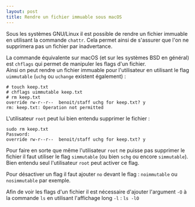 ```yaml
---
layout: post
title: Rendre un fichier immuable sous macOS
---
```

Sous les systèmes GNU/Linux il est possible de rendre un fichier immuable en utilisant la commande `chattr`. Cela permet ainsi de s'assurer que l'on ne supprimera pas un fichier par inadvertance.

La commande équivalente sur macOS (et sur les systèmes BSD en général) est `chflags` qui permet de manipuler les flags d'un fichier.  
Ainsi on peut rendre un fichier immuable pour l'utilisateur en utilisant le flag `uimmutable` (`uchg` ou `uchange` existent également) :

    # touch keep.txt
    # chflags uimmutable keep.txt
    # rm keep.txt
    override rw-r--r--  benoit/staff uchg for keep.txt? y
    rm: keep.txt: Operation not permitted

L'utilisateur `root` peut lui bien entendu supprimer le fichier :

    sudo rm keep.txt
    Password:
    override rw-r--r--  benoit/staff uchg for keep.txt? y

Pour faire en sorte que même l'utilisateur `root` ne puisse pas supprimer le fichier il faut utiliser le flag `simmutable` (ou bien `schg` ou encore `simmutable`). Bien entendu seul l'utilisateur `root` peut activer ce flag.

Pour désactiver un flag il faut ajouter `no` devant le flag : `noimmutable` ou `nosimmutable` par exemple.

Afin de voir les flags d'un fichier il est nécessaire d'ajouter l'argument `-O` à la commande `ls` en utilisant l'affichage long `-l` : `ls -lO`

